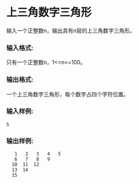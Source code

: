 # 上三角数字三角形
输入一个正整数n，输出具有n层的上三角数字三角形。

### 输入格式:
只有一个正整数n，1<=n<=100。

### 输出格式:
一个上三角数字三角形，每个数字占四个字符位置。

### 输入样例:
```
5
```
### 输出样例:
```
   1   2   3   4   5
   6   7   8   9
  10  11  12
  13  14
  15
```